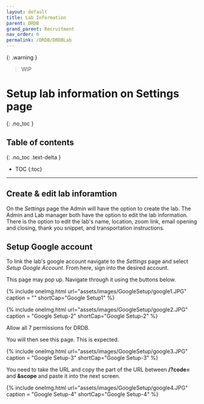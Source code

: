 ```yaml
---
layout: default
title: Lab Information
parent: DRDB
grand_parent: Recruitment
nav_order: 6
permalink: /DRDB/DRDBLab
---
```

{: .warning }
> WIP




# Setup lab information on Settings page
{: .no_toc }

## Table of contents
{: .no_toc .text-delta }

* TOC
{:toc}

---
## Create & edit lab inforamtion

On the *Settings* page the Admin  will have the option to create the lab. The Admin and Lab manager both have the option to edit the lab information. There is the option to edit the lab's name, location, zoom link, email opening and closing, thank you snippet, and transportation instructions. 

## Setup Google account

To link the lab's google account navigate to the *Settings* page and select *Setup Google Account*. From here, sign into the desired account. 

This page may pop up. Navigate through it using the buttons below. 

{% include oneImg.html url="assets/images/GoogleSetup/google1.JPG" caption = "" shortCap="Google Setup1" %}

{% include oneImg.html url="assets/images/GoogleSetup/google2.JPG" caption = "Google Setup-2" shortCap="Google Setup-2" %}

Allow all 7 permissions for DRDB. 

You will then see this page. This is expected. 

{% include oneImg.html url="assets/images/GoogleSetup/google3.JPG" caption = "Google Setup-3" shortCap="Google Setup-3" %}

You need to take the URL and copy the part of the URL between **/?code=** and **&scope** and paste it into the next screen. 

{% include oneImg.html url="assets/images/GoogleSetup/google4.JPG" caption = "Google Setup-4" shortCap="Google Setup-4" %}



 